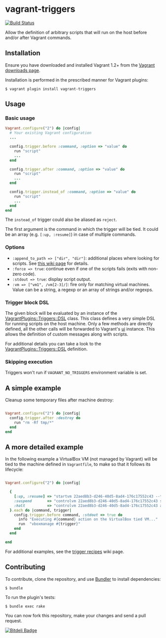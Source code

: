 # vagrant-triggers

[![Build Status](https://travis-ci.org/emyl/vagrant-triggers.png?branch=master)](https://travis-ci.org/emyl/vagrant-triggers)

Allow the definition of arbitrary scripts that will run on the host before and/or after Vagrant commands.

## Installation

Ensure you have downloaded and installed Vagrant 1.2+ from the
[Vagrant downloads page](http://downloads.vagrantup.com/).

Installation is performed in the prescribed manner for Vagrant plugins:

    $ vagrant plugin install vagrant-triggers

## Usage

### Basic usage

```ruby
Vagrant.configure("2") do |config|
  # Your existing Vagrant configuration
  ...

  config.trigger.before :command, :option => "value" do
    run "script"
    ...
  end

  config.trigger.after :command, :option => "value" do
    run "script"
    ...
  end

  config.trigger.instead_of :command, :option => "value" do
    run "script"
    ...
  end
end
```

The ```instead_of``` trigger could also be aliased as ```reject```.

The first argument is the command in which the trigger will be tied. It could be an array (e.g. ```[:up, :resume]```) in case of multiple commands.

### Options

* ```:append_to_path => ["dir", "dir"]```: additional places where looking for scripts. See [this wiki page](https://github.com/emyl/vagrant-triggers/wiki/The-:append_to_path-option) for details.
* ```:force => true```: continue even if one of the scripts fails (exits with non-zero code).
* ```:stdout => true```: display script output.
* ```:vm => ["vm1", /vm[2-3]/]```: fire only for matching virtual machines. Value can be a string, a regexp or an array of strings and/or regexps.

### Trigger block DSL

The given block will be evaluated by an instance of the [VagrantPlugins::Triggers::DSL](https://github.com/emyl/vagrant-triggers/blob/master/lib/vagrant-triggers/dsl.rb) class. This class defines a very simple DSL for running scripts on the host machine. Only a few methods are directly defined, all the other calls will be forwarded to Vagrant's [ui](https://github.com/mitchellh/vagrant/blob/master/lib/vagrant/ui.rb) instance. This allows the definition of custom messages along with scripts.

For additional details you can take a look to the [VagrantPlugins::Triggers::DSL](https://github.com/emyl/vagrant-triggers/blob/master/lib/vagrant-triggers/dsl.rb) definition.

### Skipping execution

Triggers won't run if ```VAGRANT_NO_TRIGGERS``` environment variable is set.

## A simple example

Cleanup some temporary files after machine destroy:

```ruby

Vagrant.configure("2") do |config|
  config.trigger.after :destroy do
    run "rm -Rf tmp/*"
  end
end
```

## A more detailed example

In the following example a VirtualBox VM (not managed by Vagrant) will be tied to the machine defined in ```Vagrantfile```, to make so that it follows its lifecycle:

```ruby

Vagrant.configure("2") do |config|

  {
    [:up, :resume] => "startvm 22aed8b3-d246-40d5-8ad4-176c17552c43 --type headless",
    :suspend       => "controlvm 22aed8b3-d246-40d5-8ad4-176c17552c43 savestate",
    :halt          => "controlvm 22aed8b3-d246-40d5-8ad4-176c17552c43 acpipowerbutton",
  }.each do |command, trigger|
    config.trigger.before command, :stdout => true do
      info "Executing #{command} action on the VirtualBox tied VM..."
      run  "vboxmanage #{trigger}"
    end
  end

end
```

For additional examples, see the [trigger recipes](https://github.com/emyl/vagrant-triggers/wiki/Trigger-recipes) wiki page.

## Contributing

To contribute, clone the repository, and use [Bundler](http://bundler.io/)
to install dependencies:

    $ bundle

To run the plugin's tests:

    $ bundle exec rake

You can now fork this repository, make your changes and send a pull request.


[![Bitdeli Badge](https://d2weczhvl823v0.cloudfront.net/emyl/vagrant-triggers/trend.png)](https://bitdeli.com/free "Bitdeli Badge")
